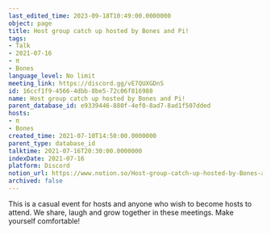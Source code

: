 ```yaml
---
last_edited_time: 2023-09-18T10:49:00.0000000
object: page
title: Host group catch up hosted by Bones and Pi!
tags:
- Talk
- 2021-07-16
- π
- Bones
language_level: No limit
meeting_link: https://discord.gg/vE7QUXGDnS
id: 16ccf1f9-4566-4dbb-8be5-72c06f816988
name: Host group catch up hosted by Bones and Pi!
parent_database_id: e9339446-880f-4ef0-8ad7-8ad1f507dded
hosts:
- π
- Bones
created_time: 2021-07-10T14:50:00.0000000
parent_type: database_id
talktime: 2021-07-16T20:30:00.0000000
indexDate: 2021-07-16
platform: Discord
notion_url: https://www.notion.so/Host-group-catch-up-hosted-by-Bones-and-Pi-16ccf1f945664dbb8be572c06f816988
archived: false
---
```


This is a casual event for hosts and anyone who wish to become hosts to attend.  We share, laugh and grow together in these meetings.  Make yourself comfortable!






